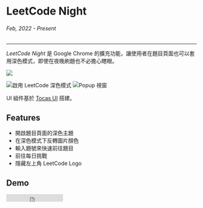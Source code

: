 # LeetCode Night
###### Feb, 2022 - Present
---

*LeetCode Night* 是 Google Chrome 的擴充功能，讓使用者在題目頁面也可以套用深色模式，即使在夜晚刷題也不必擔心瞎眼。

![](~@/assets/img/article/leetcode-night/banner.png)


![啟用 LeetCode 深色模式](~@/assets/img/article/leetcode-night/1.png)
![Popup 視窗](~@/assets/img/article/leetcode-night/2.png)

UI 組件基於 [Tocas UI](https://v4.tocas-ui.com/) 搭建。

## Features

- 開啟題目頁面的深色主題
- 在深色模式下反轉圖片顏色
- 輸入題號來快速前往題目
- 前往每日挑戰
- 隱藏左上角 LeetCode Logo

## Demo

<iframe src="https://ghbtns.com/github-btn.html?user=ngseke&repo=leetcode-night&type=star&count=false" frameborder="0" scrolling="0" width="150" height="20"></iframe>
